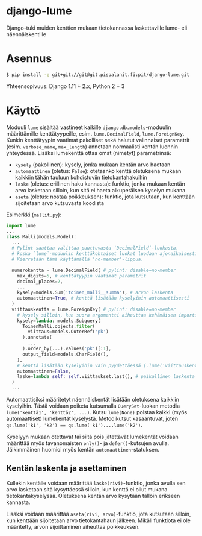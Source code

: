 django-lume
===========

Django-tuki muiden kenttien mukaan tietokannassa laskettaville lume- eli näennäiskentille

# Asennus

```bash
$ pip install -e git+git://git@git.pispalanit.fi:pit/django-lume.git
```

Yhteensopivuus: Django 1.11 + 2.x, Python 2 + 3

# Käyttö

Moduuli `lume` sisältää vastineet kaikille `django.db.models`-moduulin määrittämille kenttätyypeille, esim. `lume.DecimalField`, `lume.ForeignKey`. Kunkin kenttätyypin vaatimat pakolliset sekä halutut valinnaiset parametrit (esim. `verbose_name`, `max_length`) annetaan normaalisti kentän luonnin yhteydessä. Lisäksi lumekenttä ottaa omat (nimetyt) parametrinsä:
- `kysely` (pakollinen): kysely, jonka mukaan kentän arvo haetaan
- `automaattinen` (oletus: `False`): otetaanko kenttä oletuksena mukaan kaikkiin tähän tauluun kohdistuviin tietokantahakuihin
- `laske` (oletus: erillinen haku kannasta): funktio, jonka mukaan kentän arvo lasketaan silloin, kun sitä ei haeta alkuperäisen kyselyn mukana
- `aseta` (oletus: nostaa poikkeuksen): funktio, jota kutsutaan, kun kenttään sijoitetaan arvo kutsuvasta koodista

Esimerkki (`mallit.py`):
```python
import lume
...
class Malli(models.Model):
  ...
  # Pylint saattaa valittaa puuttuvasta `DecimalField`-luokasta,
  # koska `lume`-moduulin kenttäkohtaiset luokat luodaan ajonaikaisesti.
  # Kierretään tämä käyttämällä 'no-member'-lippua.

  numerokentta = lume.DecimalField( # pylint: disable=no-member
    max_digits=5, # kenttätyypin vaatimat parametrit
    decimal_places=2,
    ...
    kysely=models.Sum('toinen_malli__summa'), # arvon laskenta
    automaattinen=True, # kenttä lisätään kyselyihin automaattisesti
  )
  viittauskentta = lume.ForeignKey( # pylint: disable=no-member
    # kysely silloin, kun suora argumentti aiheuttaa kehämäisen importin
    kysely=lambda: models.Subquery(
      ToinenMalli.objects.filter(
        viittaus=models.OuterRef('pk')
      ).annotate(
        ...
      ).order_by(...).values('pk')[:1],
      output_field=models.CharField(),
    ),
    # kenttä lisätään kyselyihin vain pyydettäessä (.lume('viittauskentta'))
    automaattinen=False, 
    laske=lambda self: self.viittaukset.last(), # paikallinen laskenta
  )
  ...
```

Automaattisiksi määritetyt näennäiskentät lisätään oletuksena kaikkiin kyselyihin. Tästä voidaan poiketa kutsumalla `QuerySet`-luokan metodia `lume('kenttä1', 'kenttä2', ...)`. Kutsu `lume(None)` poistaa kaikki (myös automaattiset) lumekentät kyselystä. Metodikutsut kasaantuvat, joten `qs.lume('k1', 'k2') == qs.lume('k1')....lume('k2')`.

Kyselyyn mukaan otettavat tai siitä pois jätettävät lumekentät voidaan määrittää myös tavanomaisten `only()`- ja `defer()`-kutsujen avulla. Jälkimmäinen huomioi myös kentän `automaattinen`-statuksen.


## Kentän laskenta ja asettaminen

Kullekin kentälle voidaan määrittää `laske(rivi)`-funktio, jonka avulla sen arvo lasketaan sitä kysyttäessä silloin, kun kenttä ei ollut mukana tietokantakyselyssä. Oletuksena kentän arvo kysytään tällöin erikseen kannasta.
 
Lisäksi voidaan määrittää `aseta(rivi, arvo)`-funktio, jota kutsutaan silloin, kun kenttään sijoitetaan arvo tietokantahaun jälkeen. Mikäli funktiota ei ole määritetty, arvon sijoittaminen aiheuttaa poikkeuksen.
